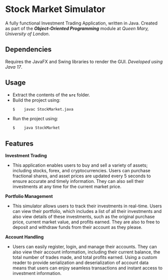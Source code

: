 # Stock Market Simulator
A fully functional Investment Trading Application, written in Java.
Created as part of the ***Object-Oriented Programming*** module at *Queen Mary, University of London*.

Dependencies
---
Requires the JavaFX and Swing libraries to render the GUI.
*Developed using Java 17*.

Usage
---
- Extract the contents of the **`src`** folder.
- Build the project using:
    ```bash
    $    javac StockMarket.java
    ```
- Run the project using:
    ```bash
    $    java StockMarket
    ```

Features
---
**Investment Trading**
- This application enables users to buy and sell a variety of assets; including stocks, forex, and cryptocurrencies. Users can purchase fractional shares, and asset prices are updated every 5 seconds to ensure accurate and timely information. They can also sell their investments at any time for the current market price.

**Portfolio Management**
- This simulator allows users to track their investments in real-time. Users can view their portfolio, which includes a list of all their investments and also view details of these investments, such as the original purchase price, current market value, and profits earned. They are also to free to deposit and withdraw funds from their account as they please.

**Account Handling**
- Users can easily register, login, and manage their accounts. They can also view their account information, including their current balance, the total number of trades made, and total profits earned. Using a custom reader to provide serialization and deserialization of account data means that users can enjoy seamless transactions and instant access to investment information.
